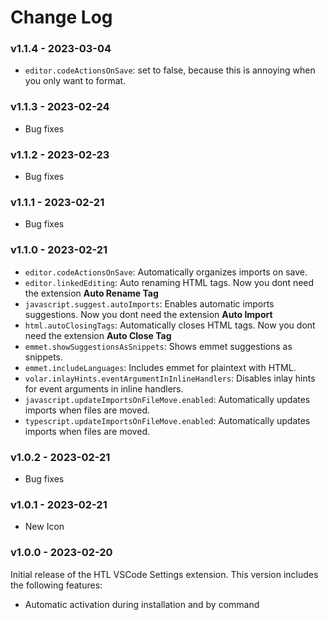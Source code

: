 # Change Log

### v1.1.4 - 2023-03-04

- `editor.codeActionsOnSave`: set to false, because this is annoying when you only want to format.

### v1.1.3 - 2023-02-24

- Bug fixes

### v1.1.2 - 2023-02-23

- Bug fixes

### v1.1.1 - 2023-02-21

- Bug fixes

### v1.1.0 - 2023-02-21

- `editor.codeActionsOnSave`: Automatically organizes imports on save.
- `editor.linkedEditing`: Auto renaming HTML tags. Now you dont need the extension **Auto Rename Tag**
- `javascript.suggest.autoImports`: Enables automatic imports suggestions. Now you dont need the extension **Auto Import**
- `html.autoClosingTags`: Automatically closes HTML tags. Now you dont need the extension **Auto Close Tag**
- `emmet.showSuggestionsAsSnippets`: Shows emmet suggestions as snippets.
- `emmet.includeLanguages`: Includes emmet for plaintext with HTML.
- `volar.inlayHints.eventArgumentInInlineHandlers`: Disables inlay hints for event arguments in inline handlers.
- `javascript.updateImportsOnFileMove.enabled`: Automatically updates imports when files are moved.
- `typescript.updateImportsOnFileMove.enabled`: Automatically updates imports when files are moved.

### v1.0.2 - 2023-02-21

- Bug fixes

### v1.0.1 - 2023-02-21

- New Icon

### v1.0.0 - 2023-02-20

Initial release of the HTL VSCode Settings extension. This version includes the following features:

- Automatic activation during installation and by command

